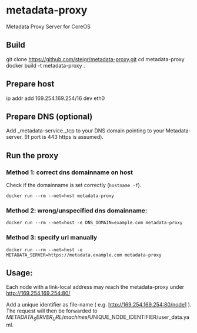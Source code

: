 # metadata-proxy
Metadata Proxy Server for CoreOS

## Build

git clone https://github.com/steigr/metadata-proxy.git
cd metadata-proxy
docker build -t metadata-proxy .

## Prepare host

ip addr add 169.254.169.254/16 dev eth0

## Prepare DNS (optional)

Add _metadata-service._tcp to your DNS domain pointing to your Metadata-server. (If port is 443 https is assumed).

## Run the proxy

### Method 1: correct dns domainname on host

Check if the domainname is set correctly (`hostname -f`).

`docker run --rm --net=host metadata-proxy`

### Method 2: wrong/unspecified dns domainname:

`docker run --rm --net=host -e DNS_DOMAIN=example.com metadata-proxy`

### Method 3: specify url manually

`docker run --rm --net=host -e METADATA_SERVER=https://metadata.example.com metadata-proxy`

## Usage:

Each node with a link-local address may reach the metadata-proxy under http://169.254.169.254:80/

Add a unique identifier as file-name ( e.g. http://169.254.169.254:80/node1 ). The request will then be forwarded to
$METADATA_SERVER_URL/machines/$UNIQUE_NODE_IDENTIFIER/user_data.yaml.



